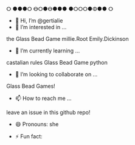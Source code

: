 ⵔ  ●●●ⵔ    ⴱⵔ●ⴱ●●●         ●ⵔⵔⵔ●ⵀ●●              ⵔ

- 👋 Hi, I’m @gertialie
- 👀 I’m interested in ...

the Glass Bead Game
millie.Root
Emily.Dickinson

- 🌱 I’m currently learning ...

castalian rules Glass Bead Game
python

- 💞️ I’m looking to collaborate on ...

Glass Bead Games!

- 📫 How to reach me ...

leave an issue in this github repo!

- 😄 Pronouns: she
  
- ⚡ Fun fact: 

<!---
gertialie/gertialie is a ✨ special ✨ repository because its `README.md` (this file) appears on your GitHub profile.
You can click the Preview link to take a look at your changes.
--->

